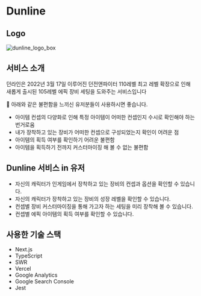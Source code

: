# Dunline

## Logo
![dunline_logo_box](https://user-images.githubusercontent.com/83056347/173889546-2eb9ad7e-cefd-4252-b89a-67485c2c04b7.png)

## 서비스 소개
던라인은 2022년 3월 17일 이루어진 던전앤파이터 110레벨 최고 레벨 확장으로 인해
새롭게 출시된 105레벨 에픽 장비 세팅을 도와주는 서비스입니다 

📌 아래와 같은 불편함을 느끼신 유저분들이 사용하시면 좋습니다.
- 아이템 컨셉의 다양화로 인해 특정 아이템이 어떠한 컨셉인지 수시로 확인해야 하는 번거로움
- 내가 장착하고 있는 장비가 어떠한 컨셉으로 구성되었는지 확인이 어려운 점
- 아이템의 획득 여부를 확인하기 어려운 불편함
- 아이템을 획득하기 전까지 커스터마이징 해 볼 수 없는 불편함

## Dunline 서비스 in 유저
- 자신의 캐릭터가 인게임에서 장착하고 있는 장비의 컨셉과 옵션을 확인할 수 있습니다.
- 자신의 캐릭터가 장착하고 있는 장비의 성장 레벨을 확인할 수 있습니다.
- 컨셉별 장비 커스터마이징을 통해 가고자 하는 세팅을 미리 장착해 볼 수 있습니다.
- 컨셉별 에픽 아이템의 획득 여부를 확인할 수 있습니다.


## 사용한 기술 스택
- Next.js
- TypeScript
- SWR
- Vercel
- Google Analytics
- Google Search Console
- Jest
